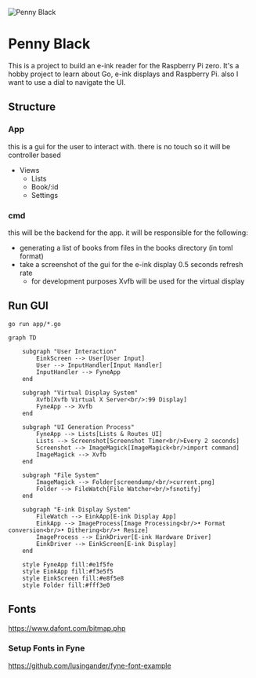
![Penny Black](.readme/logo.png)

# Penny Black

This is a project to build an e-ink reader for the Raspberry Pi zero.
It's a hobby project to learn about Go, e-ink displays and Raspberry Pi.
also I want to use a dial to navigate the UI.

## Structure

### App 
this is a gui for the user to interact with. there is no touch so it will be controller based
- Views
    - Lists
    - Book/:id
    - Settings

### cmd
this will be the backend for the app. it will be responsible for the following:
- generating a list of books from files in the books directory (in toml format)
- take a screenshot of the gui for the e-ink display 0.5 seconds refresh rate
    - for development purposes Xvfb will be used for the virtual display

## Run GUI

```
go run app/*.go
```

```mermaid
graph TD

    subgraph "User Interaction"
        EinkScreen --> User[User Input]
        User --> InputHandler[Input Handler]
        InputHandler --> FyneApp
    end
    
    subgraph "Virtual Display System"
        Xvfb[Xvfb Virtual X Server<br/>:99 Display]
        FyneApp --> Xvfb
    end
    
    subgraph "UI Generation Process"
        FyneApp --> Lists[Lists & Routes UI]
        Lists --> Screenshot[Screenshot Timer<br/>Every 2 seconds]
        Screenshot --> ImageMagick[ImageMagick<br/>import command]
        ImageMagick --> Xvfb
    end
    
    subgraph "File System"
        ImageMagick --> Folder[screendump/<br/>current.png]
        Folder --> FileWatch[File Watcher<br/>fsnotify]
    end
    
    subgraph "E-ink Display System"
        FileWatch --> EinkApp[E-ink Display App]
        EinkApp --> ImageProcess[Image Processing<br/>• Format conversion<br/>• Dithering<br/>• Resize]
        ImageProcess --> EinkDriver[E-ink Hardware Driver]
        EinkDriver --> EinkScreen[E-ink Display]
    end
    
    style FyneApp fill:#e1f5fe
    style EinkApp fill:#f3e5f5
    style EinkScreen fill:#e8f5e8
    style Folder fill:#fff3e0
```


## Fonts

https://www.dafont.com/bitmap.php

### Setup Fonts in Fyne

https://github.com/lusingander/fyne-font-example